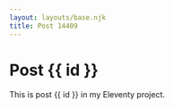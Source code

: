 ```yaml
---
layout: layouts/base.njk
title: Post 14409
---
```


# Post {{ id }}

This is post {{ id }} in my Eleventy project.
